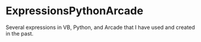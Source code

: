 # ExpressionsPythonArcade
Several expressions in VB, Python, and Arcade that I have used and created in the past.
